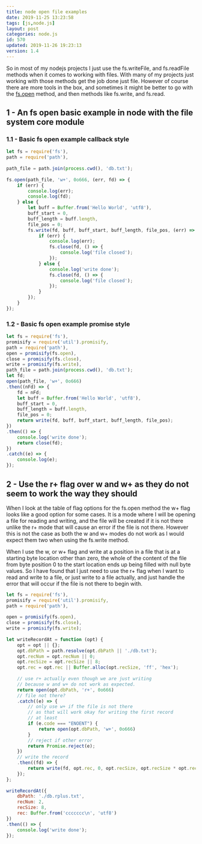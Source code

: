 ```yaml
---
title: node open file examples
date: 2019-11-25 13:23:58
tags: [js,node.js]
layout: post
categories: node.js
id: 570
updated: 2019-11-26 19:23:13
version: 1.4
---
```


So in most of my nodejs projects I just use the fs.writeFile, and fs.readFile methods when it comes to working with files. With many of my projects just working with those methods get the job done just file. However of course there are more tools in the box, and sometimes it might be better to go with the [fs.open](https://nodejs.org/api/fs.html#fs_fs_open_path_flags_mode_callback) method, and then methods like fs.write, and fs.read.

<!-- more -->

## 1 - An fs open basic example in node with the file system core module

### 1.1 - Basic fs open example callback style

```js
let fs = require('fs'),
path = require('path'),
 
path_file = path.join(process.cwd(), 'db.txt');
 
fs.open(path_file, 'w+', 0o666, (err, fd) => {
    if (err) {
        console.log(err);
        console.log(fd);
    } else {
        let buff = Buffer.from('Hello World', 'utf8'),
        buff_start = 0,
        buff_length = buff.length,
        file_pos = 0;
        fs.write(fd, buff, buff_start, buff_length, file_pos, (err) => {
            if (err) {
                console.log(err);
                fs.close(fd, () => {
                    console.log('file closed');
                });
            } else {
                console.log('write done');
                fs.close(fd, () => {
                    console.log('file closed');
                });
            }
        });
    }
});
```

### 1.2 - Basic fs open example promise style

```js
let fs = require('fs'),
promisify = require('util').promisify,
path = require('path'),
open = promisify(fs.open),
close = promisify(fs.close),
write = promisify(fs.write),
path_file = path.join(process.cwd(), 'db.txt');
let fd;
open(path_file, 'w+', 0o666)
.then((nFd) => {
    fd = nFd;
    let buff = Buffer.from('Hello World', 'utf8'),
    buff_start = 0,
    buff_length = buff.length,
    file_pos = 0;
    return write(fd, buff, buff_start, buff_length, file_pos);
})
.then(() => {
    console.log('write done');
    return close(fd);
})
.catch((e) => {
    console.log(e);
});
```

## 2 - Use the r+ flag over w and w+ as they do not seem to work the way they should

When I look at the table of flag options for the fs.open method the w+ flag looks like a good option for some cases. It is a mode where I will be opening a file for reading and writing, and the file will be created if it is not there unlike the r+ mode that will cause an error if the file is not there. However this is not the case as both the w and w+ modes do not work as I would expect them two when using the fs.write method.

When I use the w, or w+ flag and write at a position in a file that is at a starting byte location other than zero, the whole of the content of the file from byte position 0 to the start location ends up being filled with null byte values. So I have found that I just need to use the r+ flag when I want to read and write to a file, or just write to a file actually, and just handle the error that will occur if the file is not there to begin with.

```js
let fs = require('fs'),
promisify = require('util').promisify,
path = require('path'),
 
open = promisify(fs.open),
close = promisify(fs.close),
write = promisify(fs.write);
 
let writeRecordAt = function (opt) {
    opt = opt || {};
    opt.dbPath = path.resolve(opt.dbPath || './db.txt');
    opt.recNum = opt.recNum || 0;
    opt.recSize = opt.recSize || 8;
    opt.rec = opt.rec || Buffer.alloc(opt.recSize, 'ff', 'hex');
 
    // use r+ actually even though we are just writing
    // because w and w+ do not work as expected.
    return open(opt.dbPath, 'r+', 0o666)
    // file not there?
    .catch((e) => {
        // only use w+ if the file is not there
        // as that will work okay for writing the first record
        // at least
        if (e.code === "ENOENT") {
            return open(opt.dbPath, 'w+', 0o666)
        }
        // reject if other error
        return Promise.reject(e);
    })
    // write the record
    .then((fd) => {
        return write(fd, opt.rec, 0, opt.recSize, opt.recSize * opt.recNum);
    });
};
 
writeRecordAt({
    dbPath: './db.rplus.txt',
    recNum: 2,
    recSize: 8,
    rec: Buffer.from('ccccccc\n', 'utf8')
})
.then(() => {
    console.log('write done');
});
```